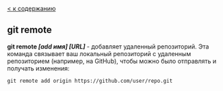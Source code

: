 [< к содержанию](./readme.md)

## git remote

**git remote *[add имя] [URL]*** -  добавляет удаленный репозиторий.
Эта команда связывает ваш локальный репозиторий с удаленным репозиторием (например, на GitHub), чтобы можно было отправлять и получать изменения:

```
git remote add origin https://github.com/user/repo.git
```